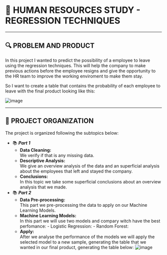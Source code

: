 # 🤸 HUMAN RESOURCES STUDY - REGRESSION TECHNIQUES
___
## 🔍 PROBLEM AND PRODUCT

In this project I wanted to predict the possibility of a employee to leave using the regression techniques. This will help the company to make previous actions before the employee resigns and give the opportunity to the HR team to improve the working enviroment to make them stay.

So I want to create a table that contains the probability of each employee to leave with the final product looking like this:

![image](https://user-images.githubusercontent.com/46419374/133836957-76cbe4ab-0155-4afe-a2e7-34a85864af36.png)

___
## 📑  PROJECT ORGANIZATION 

The project is organized following the subtopics below:

- 📚 ***Part 1***
  - **Data Cleaning:**<br>
      We verify if that is any missing data.
  - **Descriptive Analysis:**<br>
      We give an overview analysis of the data and an superficial analysis about the employees that left and stayed the company.
  - **Conclusions:** <br>
      In this topic we take some superficial conclusions about an overview analysis that we made.
- 📚 ***Part 2***
  - **Data Pre-processing:**<br>
      This part we pre-processing the data to apply on our Machine Learning Models.
  - **Machine Learning Models:**<br>
      In this part we will use two models and compary witch have the best perfomance:
        - Logistic Regression: 
        - Random Forest:
  - **Apply:**<br>
      After we analyse the performance of the models we will apply the selected model to a new sample, generating the table that we wanted in our final product, generating the table below:
      ![image](https://user-images.githubusercontent.com/46419374/133839468-464ea5fb-2e97-407e-a576-9f0a10bd96c1.png)

  
  
